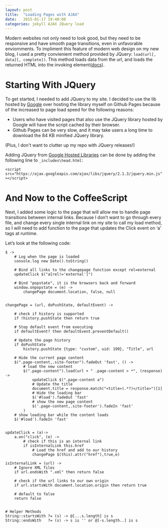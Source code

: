```yaml
---
layout: post
title:  "Loading Pages with AJAX"
date: 	2015-01-17 19:40:00
categories: jekyll AJAX JQuery load 
---
```


Modern websites not only need to look good, but they need to be responsive and have smooth page transitions, even in unfavorable enviornments. To impliment this feature of modern web design on my new blog, I used a pretty convienient method provided by JQuery: `load(url[, data][, complete])`. This method loads data from the url, and loads the returned HTML into the invoking element([docs][jquery_load_doc]).


Starting With JQuery
====================

To get started, I needed to add JQuery to my site. I decided to use the lib hosted by [Google][google_hosted_libs] over hosting the library myself on Github Pages because of the increased to page load speed for the following reasons:

- Users who have visited pages that also use the JQuery library hosted by Google will have the script cached by their browser.
- Github Pages can be very slow, and it may take users a long time to download the 84 KB minified JQuery library.

(Plus, I don't want to clutter up my repo with JQuery releases!)

Adding JQuery from [Google Hosted Libraries][google_hosted_libs] can be done by adding the following line to `_includes\head.html`:

`<script src="https://ajax.googleapis.com/ajax/libs/jquery/2.1.3/jquery.min.js"></script>`

And Now to the CoffeeScript
====================

Next, I added some logic to the page that will allow me to handle page transitions between internal links. Because I don’t want to go through every file, and change every single internal link on my site to call my load method, so I will need to add function to the page that updates the Click event on ‘a’ tags at runtime.

Let’s look at the following code:

	$ ->
		# Log when the page is loaded
		console.log new Date().toString()

		# Bind all links to the changepage function except rel=external
		updateClick $("a[rel!='external']")

		# Bind "popstate", it is the browsers back and forward
		window.onpopstate = (e) ->
			changePage document.location, false, null


	changePage = (url, doPushState, defaultEvent) ->

		# check if history is supported
		if !history.pushState then return true

		# Stop default event from executing
		if defaultEvent? then defaultEvent.preventDefault()

		# Update the page history
		if doPushState 
			history.pushState {type: "custom", uid: 199}, "Title", url

		# Hide the current page content
		$(".page-content,.site-footer").fadeOut 'fast', () ->
			# load the new content
			$(".page-content").load(url + " .page-content > *", (response) ->
				updateClick $(".page-content a")
				# Update the title
				document.title = response.match("<title>(.*?)</title>")[1]
				# Hide the loading bar
				$('#load').fadeOut 'fast'
				# show the new page content
				$('.page-content,.site-footer').fadeIn 'fast'
			)
		# show loading bar while the content loads
		$('#load').fadeIn 'fast'


	updateClick = (a)-> 
		a.on("click", (e) -> 
			# check if this is an internal link
			if isInternalLink this.href  
				# Load the href and add to our history
				changePage $(this).attr("href"),true,e)

	isInternalLink = (url) ->
		# Ignore XML files
		if url.endsWith ".xml" then return false
		
		# check if the url links to our own origin
		if url.startsWith document.location.origin then return true
		
		# default to false
		return false


	# Helper Methods
	String::startsWith ?= (s) -> @[...s.length] is s
	String::endsWith   ?= (s) -> s is '' or @[-s.length..] is s





[jquery_load_doc]: http://api.jquery.com/load/
[google_hosted_libs]: https://developers.google.com/speed/libraries/devguide



